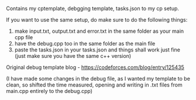 Contains my cptemplate, debgging template, tasks.json to my cp setup.

If you want to use the same setup, do make sure to do the following things:
1. make input.txt, output.txt and error.txt in the same folder as your main cpp file
2. have the debug.cpp too in the same folder as the main file
3. paste the tasks.json in your tasks.json and things shall work just fine (just make sure you have the same c++ version)

Original debug template blog - https://codeforces.com/blog/entry/125435 

(I have made some changes in the debug file, as I wanted my template to be clean, so shifted the time measured, opening and writing in .txt files from main.cpp entirely to the debug.cpp)
